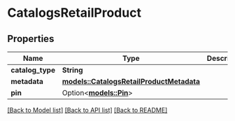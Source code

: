 # CatalogsRetailProduct

## Properties

Name | Type | Description | Notes
------------ | ------------- | ------------- | -------------
**catalog_type** | **String** |  | 
**metadata** | [**models::CatalogsRetailProductMetadata**](CatalogsRetailProductMetadata.md) |  | 
**pin** | Option<[**models::Pin**](Pin.md)> |  | 

[[Back to Model list]](../README.md#documentation-for-models) [[Back to API list]](../README.md#documentation-for-api-endpoints) [[Back to README]](../README.md)


